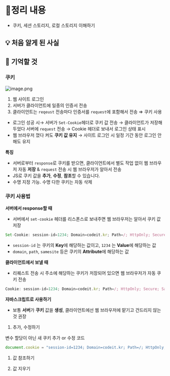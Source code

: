 # 📝정리 내용

- 쿠키, 세션 스토리지, 로컬 스토리지 이해하기

## 💡 처음 알게 된 사실

## 📌 기억할 것

### 쿠키

![image.png](attachment:2f2a61b1-e8ea-4ba1-96cb-7e0a00c22810:image.png)

1. 웹 사이트 로그인 
2. 서버가 클라이언트에 일종의 인증서 전송
3. 클라이언트는 `reqeust` 전송마다 인증서를 `request`에 포함해서 전송 ⇒ 쿠키 사용
- 로그인 성공 시→ 서버가 `Set-Cookie`헤더로 쿠키 값 전송 → 클라이언트가 저장해두었다 서버에 `request` 전송 → Cookie 헤더로 보내서 로그인 상태 표시
- 웹 브라우저 껐다 켜도 **쿠키 값 유지** → 사이트 로그인 시 일정 기간 동안 로그인 안해도 유지

**특징**

- 서버로부터 `response`로 쿠키를 받으면, 클라이언트에서 별도 작업 없이 웹 브라우저 자동 **저장** & `request` 전송 시 웹 브라우저가 알아서 전송
- JS로 쿠키 값을 **추가**, **수정**, **참조**할 수 있습니다.
- 수명 지정 가능. 수명 다한 쿠키는 자동 삭제

### 쿠키 사용법

**서버에서 response할 때**

- 서버에서 `set-cookie` 헤더를 리스폰스로 보내주면 웹 브라우저는 알아서 쿠키 값 저장

```jsx
Set-Cookie: session-id=1234; Domain=codeit.kr; Path=/; HttpOnly; Secure; SameSite=Strict; Max-Age=2592000;
```

- `session-id` 는 쿠키의 **Key**에 해당하는 값이고, `1234` 는 **Value**에 해당하는 값
- `domain`, `path`, `samesite` 등은 쿠키의 **Attribute**에 해당하는 값

**클라이언트에서 보낼 때** 

- 리퀘스트 전송 시 주소에 해당하는 쿠키가 저장되어 있으면 웹 브라우저가 자동 쿠키 전송

```jsx
Cookie: session-id=1234; Domain=codeit.kr; Path=/; HttpOnly; Secure; SameSite=Strict; Max-Age=2592000;
```

**자바스크립트로 사용하기**

- 보통 **서버**가 **쿠키** 값을 **생성**, 클라이언트에선 웹 브라우저에 맡기고 건드리지 않는 것 권장
1. 추가, 수정하기

변수 할당이 아닌 새 쿠키 추가 or 수정 코드

```jsx
document.cookie = "session-id=1234; Domain=codeit.kr; Path=/; HttpOnly; Secure; SameSite=Strict; Max-Age=2592000;";
```

1. 값 참조하기

1. 값 지우기